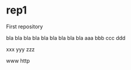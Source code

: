 # rep1
First repository



bla bla bla
bla bla bla bla bla bla
aaa
bbb
ccc
ddd

xxx
yyy
zzz

www
http
